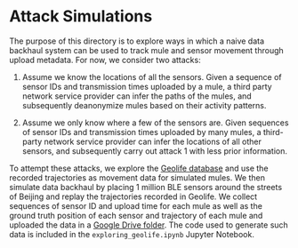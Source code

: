 # Attack Simulations

The purpose of this directory is to explore ways in which a naive data backhaul system can be used to track mule and sensor movement through upload metadata. For now, we consider two attacks:

1. Assume we know the locations of all the sensors. Given a sequence of sensor IDs and transmission times uploaded by a mule, a third party network service provider can infer the paths of the mules, and subsequently deanonymize mules based on their activity patterns.

2. Assume we only know where a few of the sensors are. Given sequences of sensor IDs and transmission times uploaded by many mules, a third-party network service provider can infer the locations of all other sensors, and subsequently carry out attack 1 with less prior information.

To attempt these attacks, we explore the [Geolife database](https://www.microsoft.com/en-us/download/details.aspx?id=52367) and use the recorded trajectories as movement data for simulated mules. We then simulate data backhaul by placing 1 million BLE sensors around the streets of Beijing and replay the trajectories recorded in Geolife. We collect sequences of sensor ID and upload time for each mule as well as the ground truth position of each sensor and trajectory of each mule and uploaded the data in a [Google Drive folder](https://drive.google.com/drive/folders/1Xn1ERyo0_UMMv4xOimQheJ8HRrrYh2Zn?usp=sharing). The code used to generate such data is included in the `exploring_geolife.ipynb` Jupyter Notebook.
